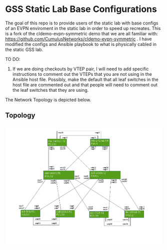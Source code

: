 # GSS Static Lab Base Configurations

The goal of this repo is to provide users of the static lab with base configs of an EVPN enviroment in the static lab in order to speed up recreates. This is a fork of the cldemo-evpn-symmetric demo that we are all familiar with: https://github.com/CumulusNetworks/cldemo-evpn-symmetric . I have modified the configs and Ansible playbook to what is physically cabled in the static GSS lab.

TO DO:
1) If we are doing checkouts by VTEP pair, I will need to add specific instructions to comment out the VTEPs that you are not using in the Ansible host file. Possibly, make the default that all leaf switches in the host file are commented out and that people will need to comment out the leaf switches that they are using.


The Network Topology is depicted below.


## Topology ##
![GSS_Static_Lab](https://github.com/SniffedPacket/GSS-Static-EVPN-POD/blob/master/RDU_Remote_Work_Lab_with_port-id_v2.png)





    



